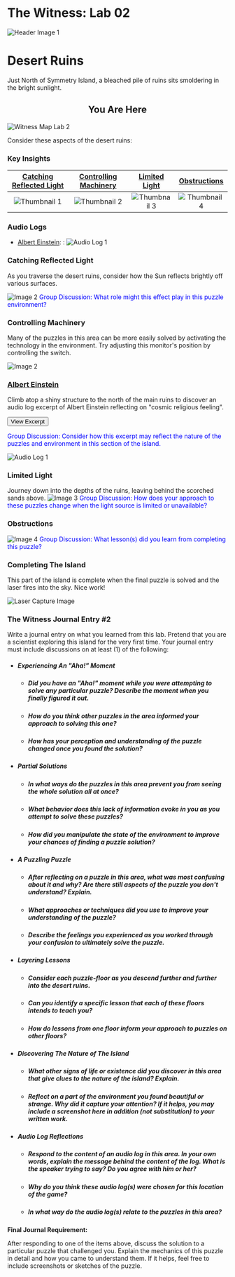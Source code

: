 <!-- ---
layout: post
title:  "LAB 2"
date:   2019-05-06
thumbnail: captures/header.jpg
dependencies:
- helpers
--- -->

# **The Witness: Lab 02**
![Header Image 1](captures/header.jpg#header)
# Desert Ruins

Just North of Symmetry Island, a bleached pile of ruins sits smoldering in the bright sunlight.

## <center>You Are Here</center>

![Witness Map Lab 2](captures/Witness_Map_Lab2.jpg#capture)

Consider these aspects of the desert ruins:

### Key Insights

| [Catching Reflected Light](#catching-reflected-light) | [Controlling Machinery](#controlling-machinery) | [Limited Light](#limited-light) | [Obstructions](#obstructions) |
|:-:|:-:|:-:|:-:|
|![Thumbnail 1](captures/capture_1-1.jpg#thumbnail)| ![Thumbnail 2](captures/capture_2.jpg#thumbnail)| ![Thumbnail 3](captures/capture_3.jpg#thumbnail)| ![Thumbnail 4](captures/capture_4.jpg#thumbnail)|

### Audio Logs

- [Albert Einstein](#albert-einstein):
: ![Audio Log 1](captures/audio_log_1.jpg#audio_log)


### Catching Reflected Light
As you traverse the desert ruins, consider how the Sun reflects brightly off various surfaces.

<!-- ![Image 1](captures/capture_1-1.jpg#capture) -->
![Image 2](captures/capture_1-2.jpg#capture)
<span style="color: blue">Group Discussion: What role might this effect play in this puzzle environment?</span>

### Controlling Machinery
Many of the puzzles in this area can be more easily solved by activating the technology in the environment. Try adjusting this monitor's position by controlling the switch.

<span style="color: blue"></span>

![Image 2](captures/capture_2.jpg#capture)

### [Albert Einstein](https://en.wikipedia.org/wiki/Albert_Einstein)

Climb atop a shiny structure to the north of the main ruins to discover an audio log excerpt of Albert Einstein reflecting on "cosmic religious feeling".

<button onclick="collapseExcerpt1()">View Excerpt</button>

<div id="excerpt1" style="display:none">

"I maintain that the cosmic religious feeling
is the strongest and the noblest motive for scientific research.
Only those who realize the immense efforts
and, above all, the devotion
without which pioneer work in theoretical science
cannot be achieved
are able to grasp the strength of the emotion
out of which alone such work,
remote as it is from the immediate realities of life, can issue.
What a deep conviction of the rationality of the universe
and what a yearning to understand,
were it but a feeble reflection
of the mind revealed in this world,
Kepler and Newton must have had
to enable them to spend years of solitary labor
in disentangling the principles of celestial mechanics!
Those whose acquaintance with scientific research is derived chiefly from its practical results
easily develop a completely false notion of the mentality
of the men who, surrounded by a skeptical world,
have shown the way to kindred spirits scattered wide
through the world and through the centuries.
Only one who has devoted his life to similar ends
can have a vivid realization of what has inspired these men
and given them strength to remain true to their purpose
in spite of countless failures.
It is cosmic religious feeling that gives a man such strength.
A contemporary has said, not unjustly
that in this materialistic age of ours
the serious scientific workers
are the only profoundly religious people."
<br>
---
<br>
Albert Einstein, 1930
</div>

<span style="color: blue">Group Discussion: Consider how this excerpt may reflect the nature of the puzzles and environment in this section of the island.</span>



![Audio Log 1](captures/audio_log_1.jpg#capture)

### Limited Light

Journey down into the depths of the ruins, leaving behind the scorched sands above.
![Image 3](captures/capture_3.jpg#capture)
<span style="color:blue">Group Discussion: How does your approach to these puzzles change when the light source is limited or unavailable?</span>

### Obstructions

![Image 4](captures/capture_4.jpg#capture)
<span style="color:blue">Group Discussion: What lesson(s) did you learn from completing this puzzle?</span>

### Completing The Island
This part of the island is complete when the final puzzle is solved and the laser fires into the sky. Nice work!

![Laser Capture Image](captures/laser_capture.jpg#capture)

### The Witness Journal Entry #2

Write a journal entry on what you learned from this lab. Pretend that you are a scientist exploring this island for the very first time. Your journal entry must include discussions on at least (1) of the following:

- ##### **Experiencing An "Aha!" Moment**
  - ##### Did you have an "Aha!" moment while you were attempting to solve any particular puzzle? Describe the moment when you finally figured it out.
  - ##### How do you think other puzzles in the area informed your approach to solving this one?
  - ##### How has your perception and understanding of the puzzle changed once you found the solution?

- ##### **Partial Solutions**
  - ##### In what ways do the puzzles in this area prevent you from seeing the whole solution all at once?
  - ##### What behavior does this lack of information evoke in you as you attempt to solve these puzzles?
  - ##### How did you manipulate the state of the environment to improve your chances of finding a puzzle solution?

- ##### **A Puzzling Puzzle**
  - ##### After reflecting on a puzzle in this area, what was most confusing about it and why? Are there still aspects of the puzzle you don't understand? Explain.
  - ##### What approaches or techniques did you use to improve your understanding of the puzzle?
  - ##### Describe the feelings you experienced as you worked through your confusion to ultimately solve the puzzle.

- ##### **Layering Lessons**
  - ##### Consider each puzzle-floor as you descend further and further into the desert ruins.
  - ##### Can you identify a specific lesson that each of these floors intends to teach you?
  - ##### How do lessons from one floor inform your approach to puzzles on other floors?

- ##### **Discovering The Nature of The Island**
  - ##### What other signs of life or existence did you discover in this area that give clues to the nature of the island? Explain.
  - ##### Reflect on a part of the environment you found beautiful or strange. Why did it capture your attention? If it helps, you may include a screenshot here in addition (not substitution) to your written work.

- ##### **Audio Log Reflections**
  - ##### Respond to the content of an audio log in this area. In your own words, explain the message behind the content of the log. What is the speaker trying to say? Do you agree with him or her?
  - ##### Why do you think these audio log(s) were chosen for this location of the game?
  - ##### In what way do the audio log(s) relate to the puzzles in this area?

**Final Journal Requirement:**

After responding to one of the items above, discuss the solution to a particular puzzle that challenged you. Explain the mechanics of this puzzle in detail and how you came to understand them. If it helps, feel free to include screenshots or sketches of the puzzle.
